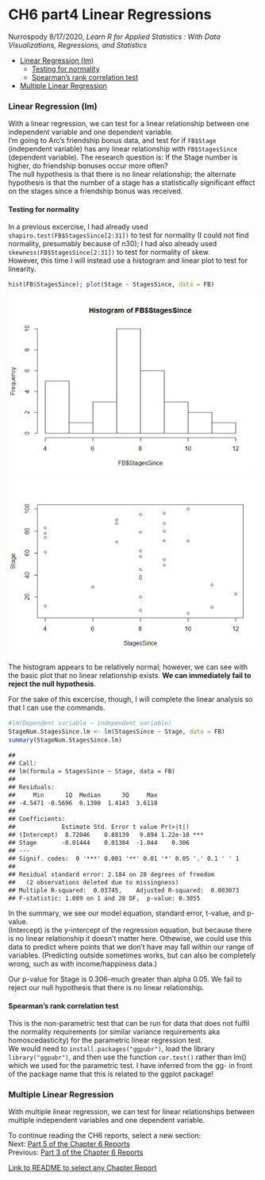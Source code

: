 CH6 part4 Linear Regressions
================
Nurrospody
8/17/2020, *Learn R for Applied Statistics : With Data Visualizations,
Regressions, and Statistics*

  - [Linear Regression (lm)](#linear-regression-lm)
      - [Testing for normality](#testing-for-normality)
      - [Spearman’s rank correlation
        test](#spearmans-rank-correlation-test)
  - [Multiple Linear Regression](#multiple-linear-regression)

### Linear Regression (lm)

With a linear regression, we can test for a linear relationship between
one independent variable and one dependent variable.  
I’m going to Arc’s friendship bonus data, and test for if `FB$Stage`
(independent variable) has any linear relationship with `FB$StagesSince`
(dependent variable). The research question is: If the Stage number is
higher, do friendship bonuses occur more often?  
The null hypothesis is that there is no linear relationship; the
alternate hypothesis is that the number of a stage has a statistically
significant effect on the stages since a friendship bonus was received.

#### Testing for normality

In a previous excercise, I had already used
`shapiro.test(FB$StagesSince[2:31])` to test for normality (I could not
find normality, presumably because of n30); I had also already used
`skewness(FB$StagesSince[2:31])` to test for normality of skew.  
However, this time I will instead use a histogram and linear plot to
test for linearity.

``` r
hist(FB$StagesSince); plot(Stage ~ StagesSince, data = FB)
```

![](Ch6-part4_files/figure-gfm/unnamed-chunk-1-1.png)<!-- -->![](Ch6-part4_files/figure-gfm/unnamed-chunk-1-2.png)<!-- -->

The histogram appears to be relatively normal; however, we can see with
the basic plot that no linear relationship exists. **We can immediately
fail to reject the null hypothesis**.

For the sake of this excercise, though, I will complete the linear
analysis so that I can use the commands.

``` r
#lm(Dependent variable ~ independent variable)
StageNum.StagesSince.lm <- lm(StagesSince ~ Stage, data = FB)
summary(StageNum.StagesSince.lm)
```

    ## 
    ## Call:
    ## lm(formula = StagesSince ~ Stage, data = FB)
    ## 
    ## Residuals:
    ##     Min      1Q  Median      3Q     Max 
    ## -4.5471 -0.5696  0.1390  1.4143  3.6118 
    ## 
    ## Coefficients:
    ##             Estimate Std. Error t value Pr(>|t|)    
    ## (Intercept)  8.72046    0.88139   9.894 1.22e-10 ***
    ## Stage       -0.01444    0.01384  -1.044    0.306    
    ## ---
    ## Signif. codes:  0 '***' 0.001 '**' 0.01 '*' 0.05 '.' 0.1 ' ' 1
    ## 
    ## Residual standard error: 2.184 on 28 degrees of freedom
    ##   (2 observations deleted due to missingness)
    ## Multiple R-squared:  0.03745,    Adjusted R-squared:  0.003073 
    ## F-statistic: 1.089 on 1 and 28 DF,  p-value: 0.3055

In the summary, we see our model equation, standard error, t-value, and
p-value.  
(Intercept) is the y-intercept of the regression equation, but because
there is no linear relationship it doesn’t matter here. Othewise, we
could use this data to predict where points that we don’t have may fall
within our range of variables. (Predicting outside sometimes works, but
can also be completely wrong, such as with income/happiness data.)

Our p-value for Stage is 0.306–much greater than alpha 0.05. We fail to
reject our null hypothesis that there is no linear relationship.

#### Spearman’s rank correlation test

This is the non-parametric test that can be run for data that does not
fulfil the normality requirements (or similar variance requirements aka
homoscedasticity) for the parametric linear regression test.  
We would need to `install.packages("ggpubr")`, load the library
`library("ggpubr")`, and then use the function `cor.test()` rather than
lm() which we used for the parametric test. I have inferred from the gg-
in front of the package name that this is related to the ggplot
package\!

### Multiple Linear Regression

With multiple linear regression, we can test for linear relationships
between multiple independent variables and one dependent variable.

To continue reading the CH6 reports, select a new section:  
Next: [Part 5 of the Chapter 6
Reports](https://github.com/Nurrospody/SOURCE-Statistics-ILC/blob/master/Chapter%20Reports/CH6-part5.md)  
Previous: [Part 3 of the Chapter 6
Reports](https://github.com/Nurrospody/SOURCE-Statistics-ILC/blob/master/Chapter%20Reports/Ch6-part3.md)

[Link to README to select any Chapter
Report](https://github.com/Nurrospody/SOURCE-Statistics-ILC/blob/master/README.md)
